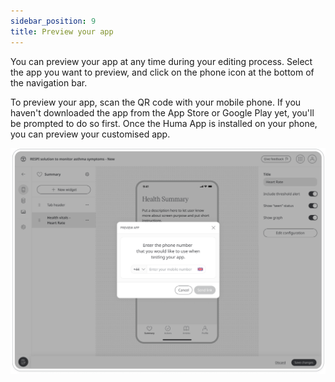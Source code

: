 ```yaml
---
sidebar_position: 9
title: Preview your app
---
```

You can preview your app at any time during your editing process. Select the app you want to preview, and click on the phone icon at the bottom of the navigation bar. 


To preview your app, scan the QR code with your mobile phone. If you haven't downloaded the app from the App Store or Google Play yet, you'll be prompted to do so first. Once the Huma App is installed on your phone, you can preview your customised app.

![alt text](<../assets/preview app.png>)
